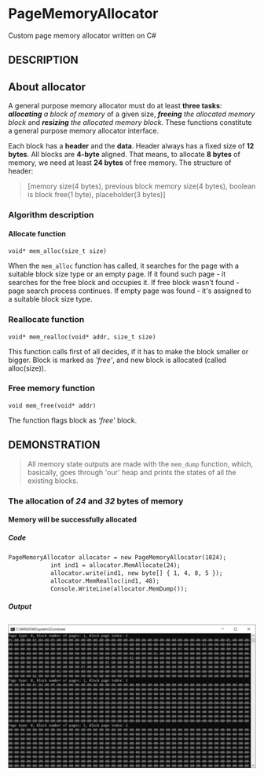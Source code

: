 # PageMemoryAllocator
Custom page memory allocator written on C#
## DESCRIPTION
## About allocator

A general purpose memory allocator must do at least **three tasks**: 
***allocating** a block of memory* of a given size, ***freeing** the allocated memory block* and 
***resizing** the allocated memory block*. These functions constitute a general purpose memory allocator interface.

Each block has a **header** and the **data**. Header always has a fixed size of **12 bytes**.
All blocks are **4-byte** aligned.
That means, to allocate **8 bytes** of memory, we need at least **24 bytes** of free memory. The structure of header:
> [memory size(4 bytes), previous block memory size(4 bytes), boolean is block free(1 byte), placeholder(3 bytes)]

### Algorithm description

#### Allocate function
```
void* mem_alloc(size_t size)
```

When the `mem_alloc` function has called, it searches for the page with a suitable block size type or an empty page.
If it found such page - it searches for the free block and occupies it. If free block wasn't found - page search process
continues. If empty page was found - it's assigned to a suitable block size type.

### Reallocate function
```
void* mem_realloc(void* addr, size_t size)
```

This function calls first of all decides, if it has to make the block smaller or bigger.
Block is marked as *'free'*, and new block is allocated (called alloc(size)).

### Free memory function
```
void mem_free(void* addr)
```

The function flags block as *'free'* block.

## DEMONSTRATION

>All memory state outputs are made with the `mem_dump` function, which, basically, 
>goes through 'our' heap and prints the states of all the existing blocks.

### The allocation of *24* and *32* bytes of memory
#### Memory will be successfully allocated
##### Code
```
PageMemoryAllocator allocator = new PageMemoryAllocator(1024);
            int ind1 = allocator.MemAllocate(24);
            allocator.write(ind1, new byte[] { 1, 4, 8, 5 });
            allocator.MemRealloc(ind1, 48);
            Console.WriteLine(allocator.MemDump());
```

##### Output
![allocating 24,reallocating 48](1.png)
---

